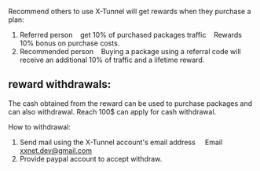 Recommend others to use X-Tunnel will get rewards when they purchase a plan:
1. Referred person
   get 10% of purchased packages traffic
   Rewards 10% bonus on purchase costs.
2. Recommended person
   Buying a package using a referral code will receive an additional 10% of traffic and a lifetime reward.

## reward withdrawals:
The cash obtained from the reward can be used to purchase packages and can also withdrawal.
Reach 100$ can apply for cash withdrawal.

How to withdrawal:
1. Send mail using the X-Tunnel account's email address
    Email xxnet.dev@gmail.com
2. Provide paypal account to accept withdraw.
